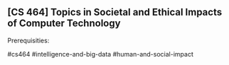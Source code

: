 ## [CS 464] Topics in Societal and Ethical Impacts of Computer Technology

Prerequisities:


#cs464
#intelligence-and-big-data
#human-and-social-impact